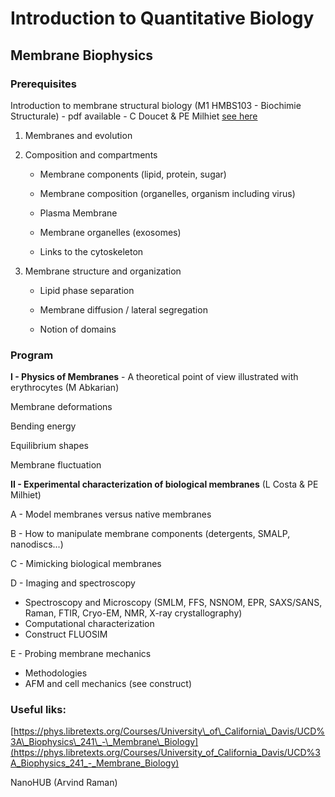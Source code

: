 # Introduction to Quantitative Biology

## Membrane Biophysics

### Prerequisites

Introduction to membrane structural biology (M1 HMBS103 - Biochimie Structurale) - pdf available - C Doucet & PE Milhiet [see here](data/membrane_biophysics)

1. Membranes and evolution

2. Composition and compartments

   - Membrane components (lipid, protein, sugar)

   - Membrane composition (organelles, organism including virus)

   - Plasma Membrane

   - Membrane organelles (exosomes)

   - Links to the cytoskeleton


3. Membrane structure and organization

   - Lipid phase separation

   - Membrane diffusion / lateral segregation

   - Notion of domains


### Program

**I - Physics of Membranes** - A theoretical point of view illustrated with erythrocytes (M Abkarian)

Membrane deformations

Bending energy

Equilibrium shapes

Membrane fluctuation

**II - Experimental characterization of biological membranes** (L Costa & PE Milhiet)

A - Model membranes versus native membranes

B - How to manipulate membrane components (detergents, SMALP, nanodiscs...)

C - Mimicking biological membranes

D - Imaging and spectroscopy

  - Spectroscopy and Microscopy (SMLM, FFS, NSNOM, EPR, SAXS/SANS, Raman, FTIR, Cryo-EM, NMR, X-ray crystallography)
  - Computational characterization
  - Construct FLUOSIM

E - Probing membrane mechanics

- Methodologies
- AFM and cell mechanics (see construct)

### Useful liks:

[https://phys.libretexts.org/Courses/University\_of\_California\_Davis/UCD%3A\_Biophysics\_241\_-\_Membrane\_Biology](https://phys.libretexts.org/Courses/University_of_California_Davis/UCD%3A_Biophysics_241_-_Membrane_Biology)

NanoHUB (Arvind Raman)
